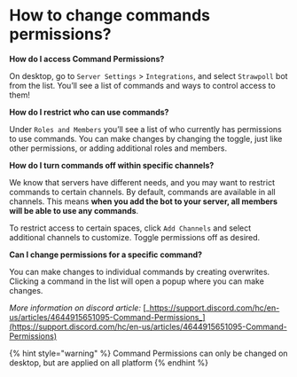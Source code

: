 # How to change commands permissions?

**How do I access Command Permissions?**

On desktop, go to `Server Settings` > `Integrations`, and select `Strawpoll` bot from the list. You’ll see a list of commands and ways to control access to them!



**How do I restrict who can use commands?**

Under `Roles and Members` you’ll see a list of who currently has permissions to use commands. You can make changes by changing the toggle, just like other permissions, or adding additional roles and members.



**How do I turn commands off within specific channels?**

We know that servers have different needs, and you may want to restrict commands to certain channels. By default, commands are available in all channels. This means **when you add the bot to your server, all members will be able to use any commands**.

To restrict access to certain spaces, click `Add Channels` and select additional channels to customize. Toggle permissions off as desired.



**Can I change permissions for a specific command?**

You can make changes to individual commands by creating overwrites. Clicking a command in the list will open a popup where you can make changes.



_More information on discord article:_ [_https://support.discord.com/hc/en-us/articles/4644915651095-Command-Permissions_](https://support.discord.com/hc/en-us/articles/4644915651095-Command-Permissions)



{% hint style="warning" %}
Command Permissions can only be changed on desktop, but are applied on all platform
{% endhint %}
